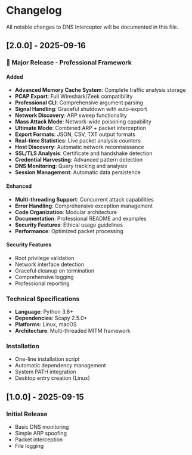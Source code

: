 # Changelog

All notable changes to DNS Interceptor will be documented in this file.

## [2.0.0] - 2025-09-16

### 🚀 Major Release - Professional Framework

#### Added
- **Advanced Memory Cache System**: Complete traffic analysis storage
- **PCAP Export**: Full Wireshark/Zeek compatibility
- **Professional CLI**: Comprehensive argument parsing
- **Signal Handling**: Graceful shutdown with auto-export
- **Network Discovery**: ARP sweep functionality
- **Mass Attack Mode**: Network-wide poisoning capability
- **Ultimate Mode**: Combined ARP + packet interception
- **Export Formats**: JSON, CSV, TXT output formats
- **Real-time Statistics**: Live packet analysis counters
- **Host Discovery**: Automatic network reconnaissance
- **SSL/TLS Analysis**: Certificate and handshake detection
- **Credential Harvesting**: Advanced pattern detection
- **DNS Monitoring**: Query tracking and analysis
- **Session Management**: Automatic data persistence

#### Enhanced
- **Multi-threading Support**: Concurrent attack capabilities
- **Error Handling**: Comprehensive exception management  
- **Code Organization**: Modular architecture
- **Documentation**: Professional README and examples
- **Security Features**: Ethical usage guidelines
- **Performance**: Optimized packet processing

#### Security Features
- Root privilege validation
- Network interface detection
- Graceful cleanup on termination
- Comprehensive logging
- Professional reporting

### Technical Specifications
- **Language**: Python 3.8+
- **Dependencies**: Scapy 2.5.0+
- **Platforms**: Linux, macOS
- **Architecture**: Multi-threaded MITM framework

### Installation
- One-line installation script
- Automatic dependency management
- System PATH integration
- Desktop entry creation (Linux)

## [1.0.0] - 2025-09-15

### Initial Release
- Basic DNS monitoring
- Simple ARP spoofing
- Packet interception
- File logging
